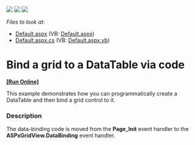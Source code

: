 <!-- default badges list -->
![](https://img.shields.io/endpoint?url=https://codecentral.devexpress.com/api/v1/VersionRange/128536896/11.1.4%2B)
[![](https://img.shields.io/badge/Open_in_DevExpress_Support_Center-FF7200?style=flat-square&logo=DevExpress&logoColor=white)](https://supportcenter.devexpress.com/ticket/details/E168)
[![](https://img.shields.io/badge/📖_How_to_use_DevExpress_Examples-e9f6fc?style=flat-square)](https://docs.devexpress.com/GeneralInformation/403183)
<!-- default badges end -->
<!-- default file list -->
*Files to look at*:

* [Default.aspx](./CS/WebSite/Default.aspx) (VB: [Default.aspx](./VB/WebSite/Default.aspx))
* [Default.aspx.cs](./CS/WebSite/Default.aspx.cs) (VB: [Default.aspx.vb](./VB/WebSite/Default.aspx.vb))
<!-- default file list end -->
# Bind a grid to a DataTable via code
<!-- run online -->
**[[Run Online]](https://codecentral.devexpress.com/e168/)**
<!-- run online end -->


<p>This example demonstrates how you can programmatically create a DataTable and then bind a grid control to it.</p>


<h3>Description</h3>

<p>The data-binding code is moved from the <strong>Page_Init</strong> event handler to the <strong>ASPxGridView.DataBinding</strong> event handler.</p>

<br/>



